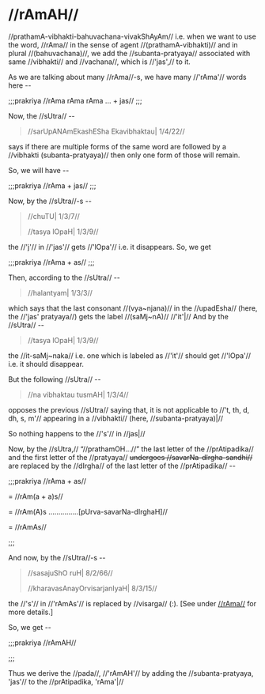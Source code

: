 # //rAmAH//

//prathamA-vibhakti-bahuvachana-vivakShAyAm// i.e. when we want to use
the word, //rAma// in the sense of agent //(prathamA-vibhakti)// and in
plural //(bahuvachana)//, we add the //subanta-pratyaya// associated
with same //vibhakti// and //vachana//, which is //'jas',// to it.

As we are talking about many //rAma//-s, we have many //'rAma'// words
here --

;;;prakriya
//rAma rAma rAma ... + jas//
;;;

Now, the //sUtra// --

> //sarUpANAmEkashESha Ekavibhaktau| 1/4/22//

says if there are multiple forms of the same word are followed by a
//vibhakti (subanta-pratyaya)// then only one form of those will remain.

So, we will have --

;;;prakriya
//rAma + jas//
;;;

Now, by the //sUtra//-s --

> //chuTU| 1/3/7//
>
> //tasya lOpaH| 1/3/9//

the //'j'// in //'jas'// gets //'lOpa'// i.e. it disappears. So, we get

;;;prakriya
//rAma + as//
;;;

Then, according to the //sUtra// --

> //halantyam| 1/3/3//

which says that the last consonant //(vya~njana)// in the //upadEsha//
(here, the //'jas' pratyaya//) gets the label //(saMj~nA)// //'it'|//
And by the //sUtra// --

> //tasya lOpaH| 1/3/9//

the //it-saMj~naka// i.e. one which is labeled as //'it'// should get
//'lOpa'// i.e. it should disappear.

But the following //sUtra// --

> //na vibhaktau tusmAH| 1/3/4//

opposes the previous //sUtra// saying that, it is not applicable to
//'t, th, d, dh, s, m'// appearing in a //vibhakti// (here,
//subanta-pratyaya)|//

So nothing happens to the //'s'// in //jas|//

Now, by the //sUtra,// “//prathamOH...//” the last letter of the
//prAtipadika// and the first letter of the //pratyaya// ~~undergoes
//savarNa-dIrgha-sandhi//~~ are replaced by the //dIrgha// of the last
letter of the //prAtipadika// --

;;;prakriya
//rAma + as//

= //rAm(a + a)s//

= //rAm(A)s ...............\[pUrva-savarNa-dIrghaH]//

= //rAmAs//

;;;

And now, by the //sUtra//-s --

> //sasajuShO ruH| 8/2/66//
>
> //kharavasAnayOrvisarjanIyaH| 8/3/15//

the //'s'// in //'rAmAs'// is replaced by //visarga// (:). \[See under
[//rAma//](#/shadlinga-prakaranam/raama-sabdah/main/#ha-rAmaH) for more
details.]

So, we get --

;;;prakriya
//rAmAH//

;;;

Thus we derive the //pada//, //'rAmAH'// by adding the
//subanta-pratyaya, 'jas'// to the //prAtipadika, 'rAma'|//
